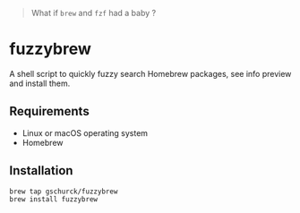 > What if `brew` and `fzf` had a baby ?

# fuzzybrew

A shell script to quickly fuzzy search Homebrew packages, see info preview and install them. 

## Requirements

- Linux or macOS operating system
- Homebrew

## Installation

```bash
brew tap gschurck/fuzzybrew
brew install fuzzybrew
```